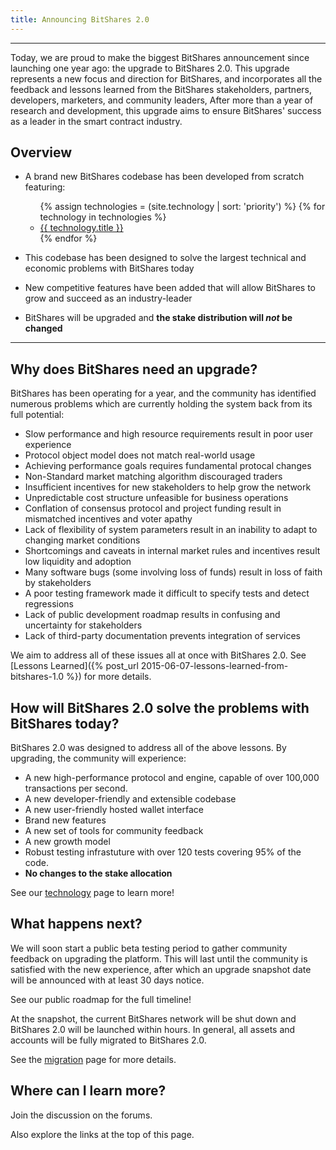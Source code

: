 ```yaml
---
title: Announcing BitShares 2.0
---
```


--------

Today, we are proud to make the biggest BitShares announcement since launching one year ago: the upgrade to BitShares 2.0.
This upgrade represents a new focus and direction for BitShares, and incorporates all the
feedback and lessons learned from the BitShares stakeholders, partners, developers, marketers, and community leaders,
After more than a year of research and development, this upgrade aims to ensure BitShares' success as a leader in
the smart contract industry.

## Overview
- A brand new BitShares codebase has been developed from scratch featuring:

  <ul class="laundry-list">
    {% assign technologies = (site.technology | sort: 'priority') %}
    {% for technology in technologies  %}
    <li><a href="{{ technology.url }}">{{ technology.title }}</a></li>
    {% endfor %}
  </ul>

- This codebase has been designed to solve the largest technical and economic problems with BitShares today
- New competitive features have been added that will allow BitShares to grow and succeed as an industry-leader
- BitShares will be upgraded and **the stake distribution will *not* be changed**

--------

## Why does BitShares need an upgrade?

BitShares has been operating for a year, and the community has identified numerous problems which are currently holding
the system back from its full potential:

- Slow performance and high resource requirements result in poor user experience
- Protocol object model does not match real-world usage
- Achieving performance goals requires fundamental protocal changes
- Non-Standard market matching algorithm discouraged traders
- Insufficient incentives for new stakeholders to help grow the network
- Unpredictable cost structure unfeasible for business operations
- Conflation of consensus protocol and project funding result in mismatched incentives and voter apathy
- Lack of flexibility of system parameters result in an inability to adapt to changing market conditions
- Shortcomings and caveats in internal market rules and incentives result low liquidity and adoption
- Many software bugs (some involving loss of funds) result in loss of faith by stakeholders
- A poor testing framework made it difficult to specify tests and detect regressions 
- Lack of public development roadmap results in confusing and uncertainty for stakeholders
- Lack of third-party documentation prevents integration of services

We aim to address all of these issues all at once with BitShares 2.0. See [Lessons Learned]({% post_url 2015-06-07-lessons-learned-from-bitshares-1.0 %}) for more details.

## How will BitShares 2.0 solve the problems with BitShares today?

BitShares 2.0 was designed to address all of the above lessons. By upgrading, the community will experience:

- A new high-performance protocol and engine, capable of over 100,000 transactions per second.
- A new developer-friendly and extensible codebase
- A new user-friendly hosted wallet interface
- Brand new features
- A new set of tools for community feedback
- A new growth model
- Robust testing infrastuture with over 120 tests covering 95% of the code. 
- **No changes to the stake allocation**

See our [technology](/technology) page to learn more!

## What happens next?

We will soon start a public beta testing period to gather community feedback on upgrading the platform.
This will last until the community is satisfied with the new experience, after which an upgrade snapshot date will be
announced with at least 30 days notice.

See our public roadmap for the full timeline!

At the snapshot, the current BitShares network will be shut down and BitShares 2.0 will be launched within hours.
In general, all assets and accounts will be fully migrated to BitShares 2.0.

See the <a href="/migration/">migration</a> page for more details.

## Where can I learn more?

Join the discussion on the forums.

Also explore the links at the top of this page.
